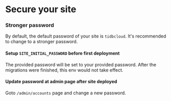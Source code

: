 # Secure your site

### Stronger password

By default, the default password of your site is `tidbcloud`. It's recommended to change to a stronger password.

#### Setup `SITE_INITIAL_PASSWORD` before first deployment

The provided password will be set to your provided password. After the migrations were finished, this env would not take
effect.

#### Update password at admin page after site deployed

Goto `/admin/accounts` page and change a new password.
